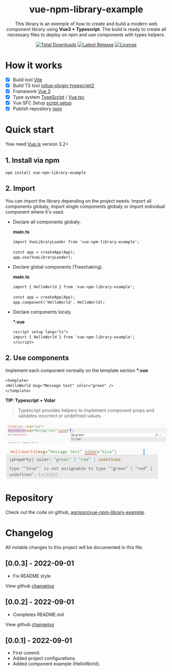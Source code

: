 
<div align="center">
    <h1>vue-npm-library-example</h1>
    <p>This library is an exemple of how to create and build a modern web component library using <b>Vue3 + Typescript</b>. The build is ready to create all necessary files to deploy on npm and use components with types helpers.</p>
    <p>
        <a href="https://www.npmjs.com/package/vue-npm-library-example"><img src="https://img.shields.io/npm/dt/vue-npm-library-example.svg" alt="Total Downloads"></a>
        <a href="https://github.com/agrisom/vue-npm-library-example/tags"><img src="https://img.shields.io/npm/v/vue-npm-library-example.svg" alt="Latest Release"></a>
        <a href="https://github.com/agrisom/vue-npm-library-example/blob/main/LICENSE"><img src="https://img.shields.io/npm/l/vue-npm-library-example.svg" alt="License"></a>
    </p>
</div>

#
# How it works

- [x] Build tool [Vite](https://vitejs.dev/)
- [x] Build TS tool [rollup-plugin-typescript2](https://github.com/ezolenko/rollup-plugin-typescript2)
- [x] Framework [Vue 3](https://vuejs.org/)
- [x] Type system [TypeScript](https://www.typescriptlang.org/) / [Vue tsc](https://github.com/johnsoncodehk/volar/tree/master/packages/vue-tsc)
- [x] Vue SFC Setup [script setup](https://vuejs.org/api/sfc-script-setup.html)
- [x] Publish repository [npm](https://www.npmjs.com/package/vue-npm-library-example)

# Quick start
Yow need [Vue.js](https://vuejs.org) version 3.2+

## 1. Install via npm
```
npm install vue-npm-library-example
```

## 2. Import

You can import the library depending on the project needs. Import all components globaly, import single components globaly or import individual component where it's used.

- Declare all components globaly.

    **main.ts**

    ```
    import VueLibraryLoader from 'vue-npm-library-example';

    const app = createApp(App);
    app.use(VueLibraryLoader);
    ```

- Declare global components (Treeshaking).

    **main.ts**

    ```
    import { HelloWorld } from 'vue-npm-library-example';

    const app = createApp(App);
    app.component('HelloWorld', HelloWorld);
    ```

- Declare components localy.
    
    **\*.vue**

    ```
    <script setup lang="ts">
    import { HelloWorld } from 'vue-npm-library-example';
    </script>
    ```


## 2. Use components

Implement each component normally on the template section **\*.vue**
    
```
<template>
<HelloWorld msg="Message test" color="green" />
</template>
```

**TIP: Typescript + Volar**

> Typescript provides helpers to implement component props and validates incorrect or undefined values.

![TS Helpers](src/assets/TS-helpers.png "Title")

![TS Helpers](src/assets/TS-error.png "Title")

# Repository
Check out the code on github, [agrisom/vue-npm-library-example](https://github.com/agrisom/vue-npm-library-example).

# Changelog
All notable changes to this project will be documented in this file.

## [0.0.3] - 2022-09-01
- Fix README style

View github [changelog](https://github.com/agrisom/vue-npm-library-example/compare/V0.0.2...V0.0.3)

## [0.0.2] - 2022-09-01
- Completes README.md

View github [changelog](https://github.com/agrisom/vue-npm-library-example/compare/V0.0.1...V0.0.2)

## [0.0.1] - 2022-09-01
- First commit.
- Added project configurations.
- Added component example (HelloWorld).
